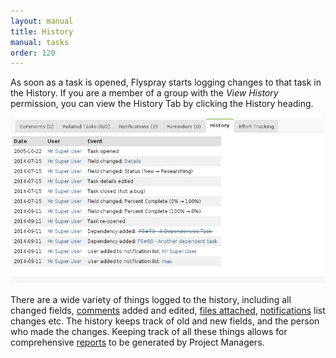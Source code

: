 ```yaml
---
layout: manual
title: History
manual: tasks
order: 120
---
```

As soon as a task is opened, Flyspray starts logging changes to that task in the History. If you are a member of a group with the *View History* permission, you can view the History Tab by clicking the History heading.

<img src="/images/manual/history.jpg" class="img-responsive" alt="History Tab">

There are a wide variety of things logged to the history, including all changed fields, [comments](/manual/comments) added and edited, [files attached](/manual/attachments), [notifications](/manual/notifications) list changes etc. The history keeps track of old and new fields, and the person who made the changes. Keeping track of all these things allows for comprehensive [reports](/manual/reports) to be generated by Project Managers.

